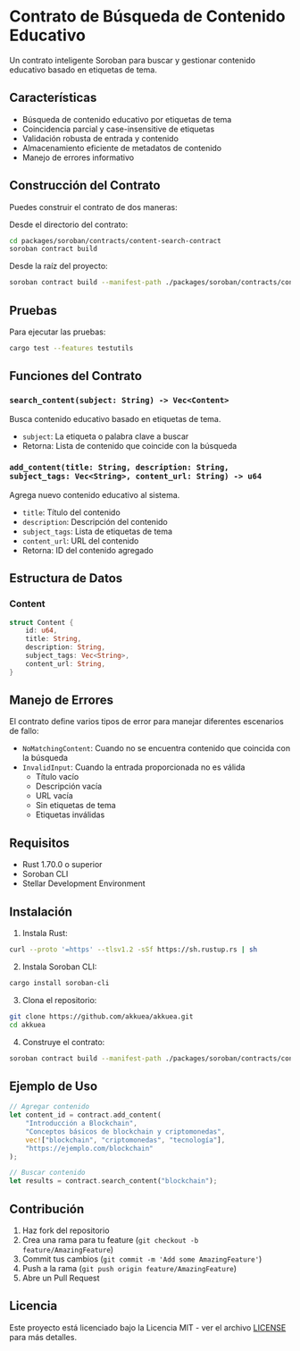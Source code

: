 # Contrato de Búsqueda de Contenido Educativo

Un contrato inteligente Soroban para buscar y gestionar contenido educativo basado en etiquetas de tema.

## Características

- Búsqueda de contenido educativo por etiquetas de tema
- Coincidencia parcial y case-insensitive de etiquetas
- Validación robusta de entrada y contenido
- Almacenamiento eficiente de metadatos de contenido
- Manejo de errores informativo

## Construcción del Contrato

Puedes construir el contrato de dos maneras:

Desde el directorio del contrato:
```bash
cd packages/soroban/contracts/content-search-contract
soroban contract build
```

Desde la raíz del proyecto:
```bash
soroban contract build --manifest-path ./packages/soroban/contracts/content-search-contract/Cargo.toml
```

## Pruebas

Para ejecutar las pruebas:

```bash
cargo test --features testutils
```

## Funciones del Contrato

### `search_content(subject: String) -> Vec<Content>`
Busca contenido educativo basado en etiquetas de tema.
- `subject`: La etiqueta o palabra clave a buscar
- Retorna: Lista de contenido que coincide con la búsqueda

### `add_content(title: String, description: String, subject_tags: Vec<String>, content_url: String) -> u64`
Agrega nuevo contenido educativo al sistema.
- `title`: Título del contenido
- `description`: Descripción del contenido
- `subject_tags`: Lista de etiquetas de tema
- `content_url`: URL del contenido
- Retorna: ID del contenido agregado

## Estructura de Datos

### Content
```rust
struct Content {
    id: u64,
    title: String,
    description: String,
    subject_tags: Vec<String>,
    content_url: String,
}
```

## Manejo de Errores

El contrato define varios tipos de error para manejar diferentes escenarios de fallo:

- `NoMatchingContent`: Cuando no se encuentra contenido que coincida con la búsqueda
- `InvalidInput`: Cuando la entrada proporcionada no es válida
  - Título vacío
  - Descripción vacía
  - URL vacía
  - Sin etiquetas de tema
  - Etiquetas inválidas

## Requisitos

- Rust 1.70.0 o superior
- Soroban CLI
- Stellar Development Environment

## Instalación

1. Instala Rust:
```bash
curl --proto '=https' --tlsv1.2 -sSf https://sh.rustup.rs | sh
```

2. Instala Soroban CLI:
```bash
cargo install soroban-cli
```

3. Clona el repositorio:
```bash
git clone https://github.com/akkuea/akkuea.git
cd akkuea
```

4. Construye el contrato:
```bash
soroban contract build --manifest-path ./packages/soroban/contracts/content-search-contract/Cargo.toml
```

## Ejemplo de Uso

```rust
// Agregar contenido
let content_id = contract.add_content(
    "Introducción a Blockchain",
    "Conceptos básicos de blockchain y criptomonedas",
    vec!["blockchain", "criptomonedas", "tecnología"],
    "https://ejemplo.com/blockchain"
);

// Buscar contenido
let results = contract.search_content("blockchain");
```

## Contribución

1. Haz fork del repositorio
2. Crea una rama para tu feature (`git checkout -b feature/AmazingFeature`)
3. Commit tus cambios (`git commit -m 'Add some AmazingFeature'`)
4. Push a la rama (`git push origin feature/AmazingFeature`)
5. Abre un Pull Request

## Licencia

Este proyecto está licenciado bajo la Licencia MIT - ver el archivo [LICENSE](LICENSE) para más detalles. 